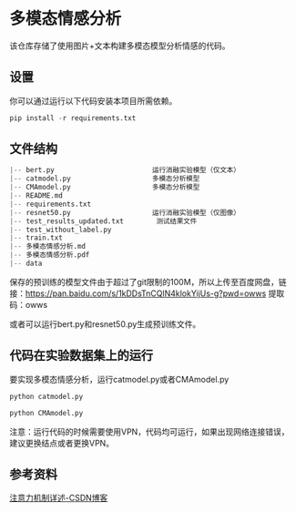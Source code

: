 # 多模态情感分析

该仓库存储了使用图片+文本构建多模态模型分析情感的代码。

## 设置

你可以通过运行以下代码安装本项目所需依赖。

```python
pip install -r requirements.txt
```

## 文件结构

```python
|-- bert.py                        运行消融实验模型（仅文本）
|-- catmodel.py                    多模态分析模型
|-- CMAmodel.py                    多模态分析模型
|-- README.md
|-- requirements.txt
|-- resnet50.py                    运行消融实验模型（仅图像）    
|-- test_results_updated.txt        测试结果文件
|-- test_without_label.py            
|-- train.txt            
|-- 多模态情感分析.md
|-- 多模态情感分析.pdf
|-- data
```

保存的预训练的模型文件由于超过了git限制的100M，所以上传至百度网盘，链接：https://pan.baidu.com/s/1kDDsTnCQlN4klokYijUs-g?pwd=owws 
提取码：owws 

或者可以运行bert.py和resnet50.py生成预训练文件。

## 代码在实验数据集上的运行

要实现多模态情感分析，运行catmodel.py或者CMAmodel.py

```python
python catmodel.py
```

```python
python CMAmodel.py
```

注意：运行代码的时候需要使用VPN，代码均可运行，如果出现网络连接错误，建议更换结点或者更换VPN。

## 参考资料

[注意力机制详述-CSDN博客](https://blog.csdn.net/qq_37492509/article/details/114991482)
